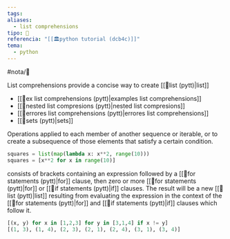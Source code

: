 ```yaml
---
tags: 
aliases:
  - list comprehensions
tipo: 📑
referencia: "[[🏛️python tutorial (dcb4c)]]"
tema:
  - python
---
```



#nota/📑

List comprehensions provide a concise way to create [[📑list (pytt)|list]]


- [[📑ex list comprehensions (pytt)|examples list comprehensions]]
- [[📑nested list compresions (pytt)|nested list compresions]]
- [[📑errores list comprehensions (pytt)|errores list comprehensions]]
- [[📑sets (pytt)|sets]]


Operations applied to each member of another sequence or iterable, or to create a subsequence of those elements that satisfy a certain condition.


```python
squares = list(map(lambda x: x**2, range(10)))
squares = [x**2 for x in range(10)]
```


consists of brackets containing an expression followed by a [[📑for statements (pytt)|for]] clause, then zero or more [[📑for statements (pytt)|for]] or  [[📑if statements (pytt)|if]] clauses.
The result will be a new [[📑list (pytt)|list]] resulting from evaluating the expression in the context of the [[📑for statements (pytt)|for]] and  [[📑if statements (pytt)|if]] clauses which follow it.

```python
[(x, y) for x in [1,2,3] for y in [3,1,4] if x != y]
[(1, 3), (1, 4), (2, 3), (2, 1), (2, 4), (3, 1), (3, 4)]
```


